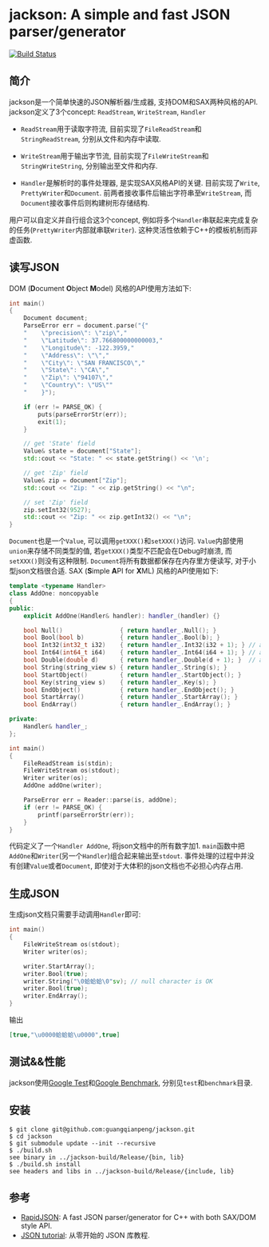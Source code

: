 # jackson: A simple and fast JSON parser/generator

[![Build Status](https://travis-ci.org/guangqianpeng/jackson.svg?branch=master)](https://travis-ci.org/guangqianpeng/jackson)

## 简介

jackson是一个简单快速的JSON解析器/生成器, 支持DOM和SAX两种风格的API. jackson定义了3个concept: `ReadStream`, `WriteStream`, `Handler`

- `ReadStream`用于读取字符流, 目前实现了`FileReadStream`和`StringReadStream`, 分别从文件和内存中读取.

- `WriteStream`用于输出字节流, 目前实现了`FileWriteStream`和`StringWriteString`, 分别输出至文件和内存.

- `Handler`是解析时的事件处理器, 是实现SAX风格API的关键. 目前实现了`Write`, `PrettyWriter`和`Document`. 前两者接收事件后输出字符串至`WriteStream`, 而`Document`接收事件后则构建树形存储结构.

用户可以自定义并自行组合这3个concept, 例如将多个`Handler`串联起来完成复杂的任务(`PrettyWriter`内部就串联`Writer`). 这种灵活性依赖于C++的模板机制而非虚函数.

## 读写JSON

DOM (**D**ocument **O**bject **M**odel) 风格的API使用方法如下:

```C++
int main()
{
    Document document;
    ParseError err = document.parse("{"
    "    \"precision\": \"zip\","
    "    \"Latitude\": 37.766800000000003,"
    "    \"Longitude\": -122.3959,"
    "    \"Address\": \"\","
    "    \"City\": \"SAN FRANCISCO\","
    "    \"State\": \"CA\","
    "    \"Zip\": \"94107\","
    "    \"Country\": \"US\""
    "    }");

    if (err != PARSE_OK) {
        puts(parseErrorStr(err));
        exit(1);
    }

    // get 'State' field
    Value& state = document["State"];
    std::cout << "State: " << state.getString() << '\n';

    // get 'Zip' field
    Value& zip = document["Zip"];
    std::cout << "Zip: " << zip.getString() << "\n";

    // set 'Zip' field
    zip.setInt32(9527);
    std::cout << "Zip: " << zip.getInt32() << "\n";
}
```

`Document`也是一个`Value`, 可以调用`getXXX()`和`setXXX()`访问. `Value`内部使用`union`来存储不同类型的值, 若`getXXX()`类型不匹配会在Debug时崩溃, 而`setXXX()`则没有这种限制. `Document`将所有数据都保存在内存里方便读写, 对于小型json文档很合适. SAX (**S**imple **A**PI for **X**ML) 风格的API使用如下:

```c++
template <typename Handler>
class AddOne: noncopyable
{
public:
    explicit AddOne(Handler& handler): handler_(handler) {}

    bool Null()                { return handler_.Null(); }
    bool Bool(bool b)          { return handler_.Bool(b); }
    bool Int32(int32_t i32)    { return handler_.Int32(i32 + 1); } // add one
    bool Int64(int64_t i64)    { return handler_.Int64(i64 + 1); } // add one
    bool Double(double d)      { return handler_.Double(d + 1); }  // add one
    bool String(string_view s) { return handler_.String(s); }
    bool StartObject()         { return handler_.StartObject(); }
    bool Key(string_view s)    { return handler_.Key(s); }
    bool EndObject()           { return handler_.EndObject(); }
    bool StartArray()          { return handler_.StartArray(); }
    bool EndArray()            { return handler_.EndArray(); }

private:
    Handler& handler_;
};

int main()
{
    FileReadStream is(stdin);
    FileWriteStream os(stdout);
    Writer writer(os);
    AddOne addOne(writer);

    ParseError err = Reader::parse(is, addOne);
    if (err != PARSE_OK) {
        printf(parseErrorStr(err));
    }
}
```

代码定义了一个`Handler AddOne`, 将json文档中的所有数字加1. `main`函数中把`AddOne`和`Writer`(另一个`Handler`)组合起来输出至`stdout`. 事件处理的过程中并没有创建`Value`或者`Document`, 即使对于大体积的json文档也不必担心内存占用.

## 生成JSON

生成json文档只需要手动调用`Handler`即可:

```C++
int main()
{
    FileWriteStream os(stdout);
    Writer writer(os);

    writer.StartArray();
    writer.Bool(true);
    writer.String("\0蛤蛤蛤\0"sv); // null character is OK
    writer.Bool(true);
    writer.EndArray();
}
```

输出

```json
[true,"\u0000蛤蛤蛤\u0000",true]
```

## 测试&&性能

jackson使用[Google Test](https://github.com/google/googletest)和[Google Benchmark](https://github.com/google/benchmark), 分别见`test`和`benchmark`目录.

## 安装

```shell
$ git clone git@github.com:guangqianpeng/jackson.git
$ cd jackson
$ git submodule update --init --recursive
$ ./build.sh 
see binary in ../jackson-build/Release/{bin, lib}
$ ./build.sh install
see headers and libs in ../jackson-build/Release/{include, lib}
```

## 参考

- [RapidJSON](https://github.com/Tencent/rapidjson): A fast JSON parser/generator for C++ with both SAX/DOM style API.
- [JSON tutorial](https://github.com/miloyip/json-tutorial): 从零开始的 JSON 库教程.